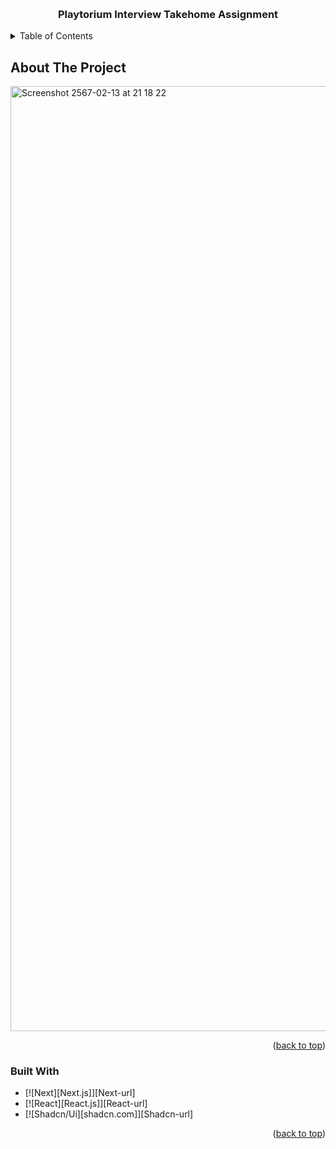 <a name="readme-top"></a>

<br />
<div align="center">
  <h3 align="center">Playtorium Interview Takehome Assignment</h3>
</div>



<details>
  <summary>Table of Contents</summary>
  <ol>
    <li>
      <a href="#about-the-project">About The Project</a>
      <ul>
        <li><a href="#built-with">Built With</a></li>
      </ul>
    </li>
    <li>
      <a href="#getting-started">Getting Started</a>
      <ul>
        <li><a href="#prerequisites">Prerequisites</a></li>
        <li><a href="#installation">Installation</a></li>
      </ul>
    </li>
    <li><a href="#usage">Usage</a></li>
    <li><a href="#roadmap">Roadmap</a></li>
    <li><a href="#contributing">Contributing</a></li>
    <li><a href="#license">License</a></li>
    <li><a href="#contact">Contact</a></li>
    <li><a href="#acknowledgments">Acknowledgments</a></li>
  </ol>
</details>

## About The Project

<img width="1512" alt="Screenshot 2567-02-13 at 21 18 22" src="https://github.com/newpheeraphat/Playtorium-Interview-Ecommerce/assets/77052746/caad88b3-d758-4529-94af-4c65dff5c61d">


<p align="right">(<a href="#readme-top">back to top</a>)</p>

### Built With

* [![Next][Next.js]][Next-url]
* [![React][React.js]][React-url]
* [![Shadcn/Ui][shadcn.com]][Shadcn-url]

<p align="right">(<a href="#readme-top">back to top</a>)</p>

